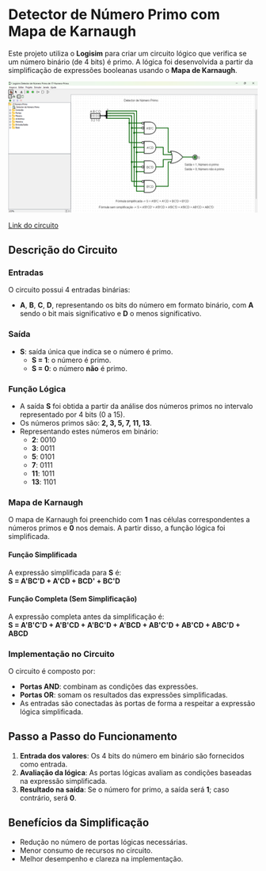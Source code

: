 # Detector de Número Primo com Mapa de Karnaugh

Este projeto utiliza o **Logisim** para criar um circuito lógico que verifica se um número binário (de 4 bits) é primo. A lógica foi desenvolvida a partir da simplificação de expressões booleanas usando o **Mapa de Karnaugh**.

![Circuito](./Imagens/NUMEROPRIMO.png)

[Link do circuito](./17-Numero-Primo.circ)

## Descrição do Circuito

### Entradas
O circuito possui 4 entradas binárias:  
- **A**, **B**, **C**, **D**, representando os bits do número em formato binário, com **A** sendo o bit mais significativo e **D** o menos significativo.

### Saída
- **S**: saída única que indica se o número é primo.  
  - **S = 1**: o número é primo.  
  - **S = 0**: o número **não** é primo.

### Função Lógica
- A saída **S** foi obtida a partir da análise dos números primos no intervalo representado por 4 bits (0 a 15).  
- Os números primos são: **2, 3, 5, 7, 11, 13**.  
- Representando estes números em binário:  
  - **2**: 0010  
  - **3**: 0011  
  - **5**: 0101  
  - **7**: 0111  
  - **11**: 1011  
  - **13**: 1101  

### Mapa de Karnaugh
O mapa de Karnaugh foi preenchido com **1** nas células correspondentes a números primos e **0** nos demais. A partir disso, a função lógica foi simplificada.

#### Função Simplificada
A expressão simplificada para **S** é:  
**S = A'BC'D + A'CD + BCD' + BC'D**

#### Função Completa (Sem Simplificação)
A expressão completa antes da simplificação é:  
**S = A'B'C'D + A'B'CD + A'BC'D + A'BCD + AB'C'D + AB'CD + ABC'D + ABCD**

### Implementação no Circuito
O circuito é composto por:  
- **Portas AND**: combinam as condições das expressões.  
- **Portas OR**: somam os resultados das expressões simplificadas.  
- As entradas são conectadas às portas de forma a respeitar a expressão lógica simplificada.

## Passo a Passo do Funcionamento
1. **Entrada dos valores**: Os 4 bits do número em binário são fornecidos como entrada.  
2. **Avaliação da lógica**: As portas lógicas avaliam as condições baseadas na expressão simplificada.  
3. **Resultado na saída**: Se o número for primo, a saída será **1**; caso contrário, será **0**.

## Benefícios da Simplificação
- Redução no número de portas lógicas necessárias.  
- Menor consumo de recursos no circuito.  
- Melhor desempenho e clareza na implementação.
